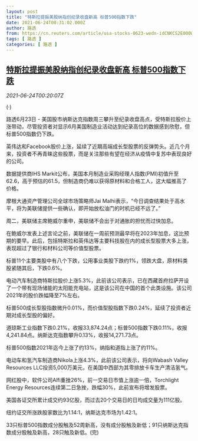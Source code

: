 ```yaml
---
layout: post
title: "特斯拉提振美股纳指创纪录收盘新高 标普500指数下跌"
date: 2021-06-24T00:31:02.000Z
author: 路透
from: https://cn.reuters.com/article/usa-stocks-0623-wedn-idCNKCS2E000W
tags: [ 路透 ]
categories: [ 路透 ]
---
```

<!--1624494662000-->
[特斯拉提振美股纳指创纪录收盘新高 标普500指数下跌](https://cn.reuters.com/article/usa-stocks-0623-wedn-idCNKCS2E000W)
------

<div>
<div><i>2021-06-24T00:20:07Z</i></div><p>(·)</p><p>路透6月23日 - 美国股市纳斯达克指数周三攀升至纪录收盘高点，受特斯拉股价上涨带动，尽管投资者对显示6月美国制造业活动达到纪录高位的数据感到欣慰，但标普500指数仍下跌。</p><p>英伟达和Facebook股价上涨，延续了近期高端成长型股票的反弹势头。近几个月来，投资者不再青睐这些股票，而是关注那些有望在经济从疫情中复苏中表现良好的公司。</p><p>数据提供商IHS Markit公布，美国本月制造业采购经理人指数(PMI)初值升至62.6，高于预估的61.5，但制造商仍难以获得原材料和合格工人，这大幅推高了价格。</p><p>摩根大通资产管理公司全球市场策略师Jai Malhi表示，“今日调查结果处于高水平，将为美联储提供一些确认，即开始放松油门的时机已经不远了。”</p><p>周二，美联储主席鲍威尔重申，美联储不会出于对通胀的担忧而过快加息。</p><p>在鲍威尔发表上述言论之前，美联储在一周前预测最早将在2023年加息，这比预期的要早。此后，包括特斯拉和英伟达等主要科技股在内的成长型股票大多上涨，表现超过了银行和材料公司等价值型股票。</p><p>标普11个主要类股中有八个下跌，公用事业类股下跌约1%，领跌大盘，原材料类股紧随其后，下跌0.6%。</p><p>电动汽车制造商特斯拉股价上涨5.3%，此前该公司表示，已在西藏首府拉萨开设了一个带有现场储能的太阳能充电站，这是该公司在中国的首个此类设施。该公司2021年的股价跌幅降至7%左右。</p><p>标普500成长型股指数微升0.01%，而价值型股指数下跌0.24%，延续了投资者近期对成长型股的偏好。</p><p>道琼斯工业指数下跌0.21%，收报33,874.24点；标普500指数下跌0.11%，收报4,241.84点。纳斯达克指数攀升0.13%，收报14,271.73点。</p><p>标普500指数2021年迄今上涨了约13%，纳指和道指上涨了约11%。</p><p>电动车和氢汽车制造商Nikola上涨4.3%，此前该公司表示，将向Wabash Valley Resources LLC投资5,000万美元，在美国中西部为其零排放卡车生产清洁氢气。</p><p>网红股中，软件公司Alfi重挫26%，前一交易日市值上涨逾一倍，Torchlight Energy Resources连续第二日急挫，跌幅30%，此前宣布将增发股票。</p><p>美国各证交所累计成交约93亿股，而过去20个交易日的日均成交量为111亿股。</p><p>纽约证交所涨跌股家数比为1.14:1，纳斯达克市场为1.42:1。</p><p>33只标普500指数成分股触及52周新高，没有成分股触及新低；91只纳斯达克指数成分股触及新高，28只触及新低。(完)</p>
</div>
